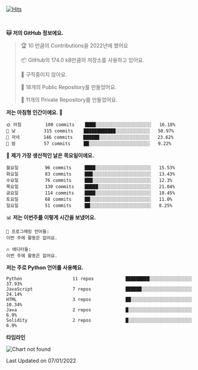 [![Hits](https://hits.seeyoufarm.com/api/count/incr/badge.svg?url=https%3A%2F%2Fgithub.com%2FSoohan-Park&count_bg=%23000000&title_bg=%23828282&icon=gradle.svg&icon_color=%23FFFFFF&title=Visited&edge_flat=false)](https://hits.seeyoufarm.com)  

<br/>

<!--START_SECTION:waka-->
**🐱 저의 GitHub 정보에요.** 

> 🏆 10 만큼의 Contributions을 2022년에 했어요
 > 
> 📦 GitHub의 174.0 kB만큼의 저장소를 사용하고 있어요. 
 > 
> 🚫 구직중이지 않아요.
 > 
> 📜 18개의 Public Repository를 만들었어요. 
 > 
> 🔑 11개의 Private Repository를 만들었어요.  
 > 
**저는 아침형 인간이에요. 🐤** 

```text
🌞 아침         100 commits    ████░░░░░░░░░░░░░░░░░░░░░   16.18% 
🌆 낮　         315 commits    ████████████░░░░░░░░░░░░░   50.97% 
🌃 저녁         146 commits    ██████░░░░░░░░░░░░░░░░░░░   23.62% 
🌙 밤　         57 commits     ██░░░░░░░░░░░░░░░░░░░░░░░   9.22%

```
📅 **제가 가장 생산적인 날은 목요일이에요.** 

```text
월요일          96 commits     ████░░░░░░░░░░░░░░░░░░░░░   15.53% 
화요일          83 commits     ███░░░░░░░░░░░░░░░░░░░░░░   13.43% 
수요일          76 commits     ███░░░░░░░░░░░░░░░░░░░░░░   12.3% 
목요일          130 commits    █████░░░░░░░░░░░░░░░░░░░░   21.04% 
금요일          114 commits    ████░░░░░░░░░░░░░░░░░░░░░   18.45% 
토요일          68 commits     ██░░░░░░░░░░░░░░░░░░░░░░░   11.0% 
일요일          51 commits     ██░░░░░░░░░░░░░░░░░░░░░░░   8.25%

```


📊 **저는 이번주를 이렇게 시간을 보냈어요.** 

```text
💬 프로그래밍 언어들: 
이번 주에 활동은 없어요.

🔥 에디터들: 
이번 주에 활동은 없어요.

```

**저는 주로 Python 언어를 사용해요.** 

```text
Python                   11 repos            █████████░░░░░░░░░░░░░░░░   37.93% 
JavaScript               7 repos             ██████░░░░░░░░░░░░░░░░░░░   24.14% 
HTML                     3 repos             ██░░░░░░░░░░░░░░░░░░░░░░░   10.34% 
Java                     2 repos             █░░░░░░░░░░░░░░░░░░░░░░░░   6.9% 
Solidity                 2 repos             █░░░░░░░░░░░░░░░░░░░░░░░░   6.9%

```


**타임라인**

![Chart not found](https://raw.githubusercontent.com/Soohan-Park/Soohan-Park/master/charts/bar_graph.png) 


 Last Updated on 07/01/2022
<!--END_SECTION:waka-->
